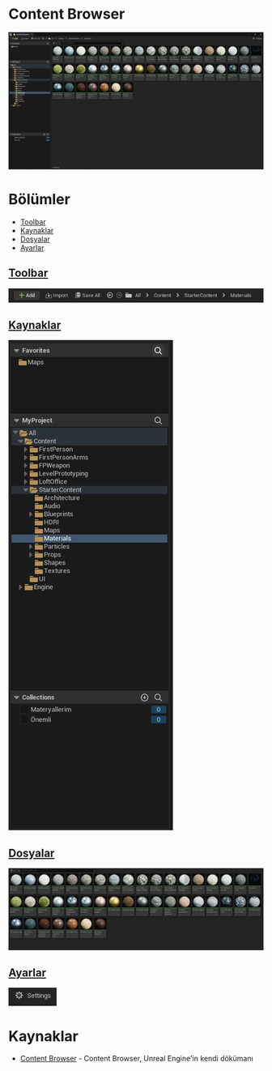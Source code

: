 # Content Browser
<img src="../../Dosyalar/Content_Browser_Ana_Ekran.jpg">



# Bölümler

* [Toolbar](#toolbar)
* [Kaynaklar](#kaynaklar)
* [Dosyalar](#dosyalar)
* [Ayarlar](#ayarlar)


## [Toolbar](Toolbar)
<img src="../../Dosyalar/Content_Browser_Toolbar.jpg">

## [Kaynaklar](Kaynaklar)
<img src="../../Dosyalar/Content_Browser_Kaynaklar.jpg">

## [Dosyalar](Dosyalar)
<img src="../../Dosyalar/Content_Browser_Dosyalar.jpg">

## [Ayarlar](Ayarlar)
<img src="../../Dosyalar/Content_Browser_Ayarlar.jpg">



# Kaynaklar
* [Content Browser](https://docs.unrealengine.com/5.1/en-US/content-browser-in-unreal-engine/) - Content Browser, Unreal Engine'in kendi dökümanı

